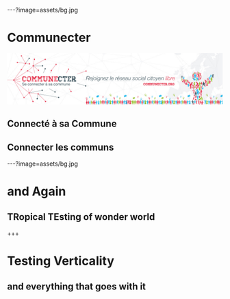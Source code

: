 ---?image=assets/bg.jpg
# Communecter 
![Logo](assets/images/COmmunecter-Banniere.jpg)

## Connecté à sa Commune
## Connecter les communs


---?image=assets/bg.jpg

# and Again
## TRopical TEsting of wonder world

+++

# Testing Verticality
## and everything that goes with it 
